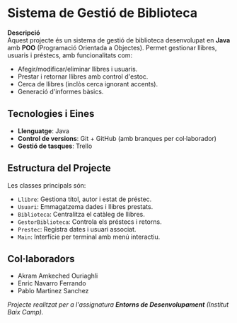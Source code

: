 # Sistema de Gestió de Biblioteca  

**Descripció**  
Aquest projecte és un sistema de gestió de biblioteca desenvolupat en **Java** amb **POO** (Programació Orientada a Objectes). Permet gestionar llibres, usuaris i préstecs, amb funcionalitats com:  
- Afegir/modificar/eliminar llibres i usuaris.  
- Prestar i retornar llibres amb control d'estoc.  
- Cerca de llibres (inclòs cerca ignorant accents).  
- Generació d'informes bàsics.  

## Tecnologies i Eines  
- **Llenguatge**: Java  
- **Control de versions**: Git + GitHub (amb branques per col·laborador)  
- **Gestió de tasques**: Trello  

## Estructura del Projecte  
Les classes principals són:  
- `Llibre`: Gestiona títol, autor i estat de préstec.  
- `Usuari`: Emmagatzema dades i llibres prestats.  
- `Biblioteca`: Centralitza el catàleg de llibres.  
- `GestorBiblioteca`: Controla els préstecs i retorns.  
- `Prestec`: Registra dates i usuari associat.  
- `Main`: Interfície per terminal amb menú interactiu.   

## Col·laboradors  
- Akram Amkeched Ouriaghli  
- Enric Navarro Ferrando  
- Pablo Martinez Sanchez 

*Projecte realitzat per a l'assignatura **Entorns de Desenvolupament** (Institut Baix Camp).*
